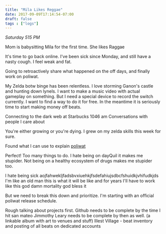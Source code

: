 ```yaml
---
title: "Mila Likes Reggae"
date: 2017-09-09T17:14:54-07:00
draft: false
tags : ["logs"]
---
```



*Saturday 515 PM*


Mom is babysitting Mila for the first time. She likes Raggae

It's time to go back online. I've been sick since Monday, and still have a nasty cough. I feel weak and fat.

Going to retroactively share what happened on the off days, and finally work on poliwat.

My Zelda botw binge has been relentless. I love storming Ganon's castle and hunting down lynels.
I want to make a music video with actual gameplay on something. But I need a special device to record the switch currently. I want to find a way to do it for free. In the meantime it is seriously time to start making money off beats.


Connecting to the dark web at Starbucks
1046 am
Conversations with people I care about

You're either growing or you're dying. I grew on my zelda skills this week for sure.



Found what I can use to explain [poliwat](https://codepen.io/michaelflops/pen/JygMra)

Perfect!
Too many things to do. I hate being on dayQuil it makes me stupider. Not being on a healthy ecosystem of drugs makes me stupider too.  

I hate being sick aojfahwekljfadsbvxiuehkjfsdefahiujsdbcfshuidkjvhifudkjds
I'm like an old man
this is what it will be like
and for years I'll have to work like this
god damn mortality
god bless it


But we need to break this down and prioritize. I'm starting with an official poliwat release schedule.

Rough talking about projects first.
Github needs to be complete by the time I hit san mateo
Jimmothy Leary needs to be complete by then as well. (a linkable album with art to venues and stuff)
Illest Village  - beat inventory and posting of all beats on dedicated accounts
